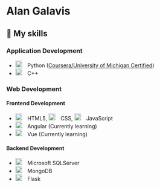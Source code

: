 # Alan Galavis

## 🔧 My skills 
### Application Development
- <img height="18" width="18" src="https://skillicons.dev/icons?i=python" /> Python ([Coursera/University of Michigan Certified](https://www.coursera.org/account/accomplishments/specialization/certificate/89GEQ6MFQ39Q))
- <img height="18" width="18" src="https://skillicons.dev/icons?i=cpp" /> C++
### Web Development
#### Frontend Development
- <img height="18" width="18" src="https://skillicons.dev/icons?i=html" /> HTML5, <img height="18" width="18" src="https://skillicons.dev/icons?i=css" /> CSS, <img height="18" width="18" src="https://skillicons.dev/icons?i=js" /> JavaScript
- <img height="18" width="18" src="https://skillicons.dev/icons?i=angular" /> Angular (Currently learning)
- <img height="18" width="18" src="https://skillicons.dev/icons?i=vue" /> Vue (Currently learning)

#### Backend Development
- <img height="18" width="18" src="https://user-images.githubusercontent.com/4249331/52232852-e2c4f780-28bd-11e9-835d-1e3cf3e43888.png" /> Microsoft SQLServer
- <img height="18" width="18" src="https://skillicons.dev/icons?i=mongodb" /> MongoDB
- <img height="18" width="18" src="https://skillicons.dev/icons?i=flask" /> Flask
<!--
**alanegd/alanegd** is a ✨ _special_ ✨ repository because its `README.md` (this file) appears on your GitHub profile.

Here are some ideas to get you started:

- 🔭 I’m currently working on ...
- 🌱 I’m currently learning ...
- 👯 I’m looking to collaborate on ...
- 🤔 I’m looking for help with ...
- 💬 Ask me about ...
- 📫 How to reach me: ...
- ⚡ Fun fact: ...
-->

